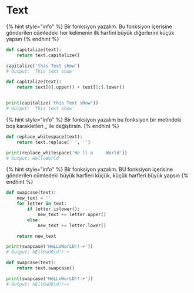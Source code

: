 # Text

{% hint style="info" %}
Bir fonksiyon yazalım. Bu fonksiyon içerisine gönderilen cümledeki her kelimenin ilk harfini büyük diğerlerini küçük yapsın
{% endhint %}

```python
def capitalize(text):
    return text.capitalize()

capitalize('this Text sHow')
# Output: 'This text show'
```

```python
def capitalize(text):
    return text[0].upper() + text[1:].lower()


print(capitalize('this Text sHow'))
# Output: 'This text show'
```

{% hint style="info" %}
Bir fonksiyon yazalım bu fonksiyon bir metindeki boş karakletleri \_ ile değiştirsin.
{% endhint %}

```python
def replace_whitespace(text):
    return text.replace(' ', '')

print(replace_whitespace('He ll o     World'))
# Output: HelloWorld
```

{% hint style="info" %}
Bir fonksiyon yazalım. BU fonksiyon içerisine gönderilen cümledeki büyük harfleri küçük, küçük harfleri büyük yapsın
{% endhint %}

```python
def swapcase(text):
    new_text = ''
    for letter in text:
        if letter.islower():
            new_text += letter.upper()
        else:
            new_text += letter.lower()

    return new_text

print(swapcase('HeLLoWorLD!!-+'))
# Output: hEllOwORld!!-+
```

```python
def swapcase(text):
    return text.swapcase()

print(swapcase('HeLLoWorLD!!-+'))
# Output: hEllOwORld!!-+
```
